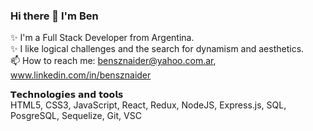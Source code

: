 ### Hi there 👋 I'm Ben
✨ I'm a Full Stack Developer from Argentina.<br>
✨ I like logical challenges and the search for dynamism and aesthetics.<br>
📫 How to reach me: bensznaider@yahoo.com.ar, www.linkedin.com/in/bensznaider

𝗧𝗲𝗰𝗵𝗻𝗼𝗹𝗼𝗴𝗶𝗲𝘀 𝗮𝗻𝗱 𝘁𝗼𝗼𝗹𝘀<br>
HTML5, CSS3, JavaScript, React, Redux, NodeJS, Express.js, SQL, PosgreSQL, Sequelize, Git, VSC
